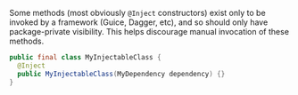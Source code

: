 Some methods (most obviously `@Inject` constructors) exist only to be invoked by
a framework (Guice, Dagger, etc), and so should only have package-private
visibility. This helps discourage manual invocation of these methods.

```java
public final class MyInjectableClass {
  @Inject
  public MyInjectableClass(MyDependency dependency) {}
}
```
